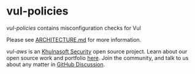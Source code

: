 # vul-policies

_vul-policies_ contains misconfiguration checks for Vul

Please see [ARCHITECTURE.md](ARCHITECTURE.md) for more information.

_vul-aws_ is an [Khulnasoft Security](https://khulnasoft.com) open source project.
Learn about our open source work and portfolio [here](https://www.khulnasoft.com/products/open-source-projects/).
Join the community, and talk to us about any matter in [GitHub Discussion](https://github.com/khulnasoft-lab/vul/discussions).
